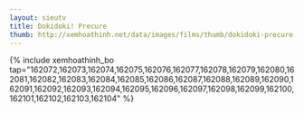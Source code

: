 ```yaml
---
layout: sieutv
title: Dokidoki! Precure
thumb: http://xemhoathinh.net/data/images/films/thumb/dokidoki-precure-dokidoki-precure-2013.jpg
---
```

{% include xemhoathinh_bo tap="162072,162073,162074,162075,162076,162077,162078,162079,162080,162081,162082,162083,162084,162085,162086,162087,162088,162089,162090,162091,162092,162093,162094,162095,162096,162097,162098,162099,162100,162101,162102,162103,162104" %} 
